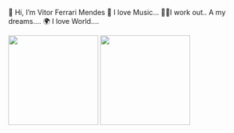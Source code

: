  👋 Hi, I’m Vitor Ferrari Mendes
 🎸 I love Music...
 🏋️‍♂️I work out..
 A my dreams....
 🌍 I love World....
 
 <div>
  
 <img height="180em" src="https://github-readme-stats.vercel.app/api?username=VitorferrariM&show_icons=true&theme=dracula&include_all_commits=true&count_private=true"/> <img height="180em" src="https://github-readme-stats.vercel.app/api/top-langs/?username=VitorferrariM&layout=compact&langs_count=16&theme=dracula"/>         
    </div>
 
